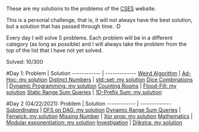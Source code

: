 These are my solutions to the problems of the [CSES](https://cses.fi/problemset/) website.

This is a personal challenge, that is, it will not always have the best solution, but a solution that has passed through time. :D

Every day I will solve 5 problems. Each problem will be in a different category (as long as possible) and I will always take the problem from the top of the list that I have not yet solved.

Solved: 10/300

#Day 1: 
 Problem | Solution
------------ | -------------
[Weird Algorithm](https://cses.fi/problemset/task/1068) | [Ad-Hoc: my solution](https://github.com/rangelp/CSES/blob/main/Introductory%20Problems/WeirdAlgorithm.cpp)
[Distinct Numbers](https://cses.fi/problemset/task/1621) | [std::set: my solution](https://github.com/rangelp/CSES/blob/main/Sorting%20and%20Searching/DistinctNumbers.cpp)
[Dice Combinations](https://cses.fi/problemset/task/1633) | [Dynamic Programming: my solution](https://github.com/rangelp/CSES/tree/main/Dynamic%20Programming)
[Counting Rooms](https://cses.fi/problemset/task/1192) | [Flood-Fill: my solution](https://github.com/rangelp/CSES/blob/main/Graph%20Algorithm/CountingRooms.cpp)
[Static Range Sum Queries](https://cses.fi/problemset/task/1646) | [1D-Prefix Sum: my solution](https://github.com/rangelp/CSES/blob/main/Range%20Queries/StaticRangeSumQueries.cpp)

#Day 2 (04/22/2021): 
 Problem | Solution
------------ | -------------
[Subordinates](https://cses.fi/problemset/task/1674) | [DFS on DAG: my solution](https://github.com/rangelp/CSES/blob/main/Tree%20Algorithms/Subordinates.cpp)
[Dynamic Range Sum Queries](https://cses.fi/problemset/task/1648) | [Fenwick: my solution](https://github.com/rangelp/CSES/blob/main/Range%20Queries/DynamicRangeSumQueries.cpp)
[Missing Number](https://cses.fi/problemset/task/1083) | [Xor prop: my solution](https://github.com/rangelp/CSES/blob/main/Introductory%20Problems/MissingNumber.cpp)
[Mathematics](https://cses.fi/problemset/task/1095) | [Modular exponentiation: my solution](https://github.com/rangelp/CSES/blob/main/Mathematics/Exponentiation.cpp)
[Investigation](https://cses.fi/problemset/task/1202) | [Dijkstra: my solution](https://github.com/rangelp/CSES/blob/main/Graph%20Algorithm/Investigation.cpp)
